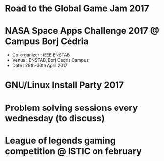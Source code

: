 # Road to the Global Game Jam 2017
# NASA Space Apps Challenge 2017 @ Campus Borj Cédria
- Co-organizer : IEEE ENSTAB
- Venue : ENSTAB, Borj Cedria Campus
- Date : 29th-30th April 2017
# GNU/Linux Install Party 2017
# Problem solving sessions every wednesday (to discuss) 
# League of legends gaming competition @ ISTIC on february  
